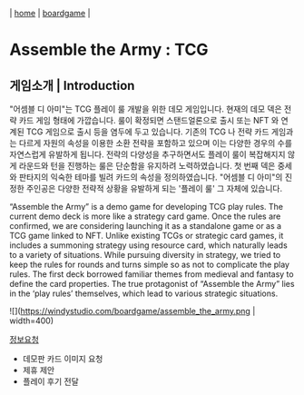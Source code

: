 | [home](http://windystudio.com/) | [boardgame](http://windystudio.com/boardgame/) |

# Assemble the Army : TCG

## 게임소개 | Introduction
"어셈블 디 아미"는 TCG 플레이 룰 개발을 위한 데모 게임입니다. 현재의 데모 덱은 전략 카드 게임 형태에 가깝습니다. 룰이 확정되면 스탠드얼론으로 출시 또는 NFT 와 연계된 TCG 게임으로 출시 등을 염두에 두고 있습니다. 기존의 TCG 나 전략 카드 게임과는 다르게 자원의 속성을 이용한 소환 전략을 포함하고 있으며 이는 다양한 경우의 수를 자연스럽게 유발하게 됩니다. 전략의 다양성을 추구하면서도 플레이 룰이 복잡해지지 않게 라운드와 턴을 진행하는 룰은 단순함을 유지하려 노력하였습니다. 첫 번째 덱은 중세와 판타지의 익숙한 테마를 빌려 카드의 속성을 정의하였습니다. "어셈블 디 아미"의 진정한 주인공은 다양한 전략적 상황을 유발하게 되는 '플레이 룰' 그 자체에 있습니다.

“Assemble the Army” is a demo game for developing TCG play rules. The current demo deck is more like a strategy card game. Once the rules are confirmed, we are considering launching it as a standalone game or as a TCG game linked to NFT. Unlike existing TCGs or strategic card games, it includes a summoning strategy using resource card, which naturally leads to a variety of situations. While pursuing diversity in strategy, we tried to keep the rules for rounds and turns simple so as not to complicate the play rules. The first deck borrowed familiar themes from medieval and fantasy to define the card properties. The true protagonist of “Assemble the Army” lies in the ‘play rules’ themselves, which lead to various strategic situations.

![](https://windystudio.com/boardgame/assemble_the_army.png | width=400)

[정보요청](mailto:info@windystudio.com)
* 데모판 카드 이미지 요청
* 제휴 제안
* 플레이 후기 전달
